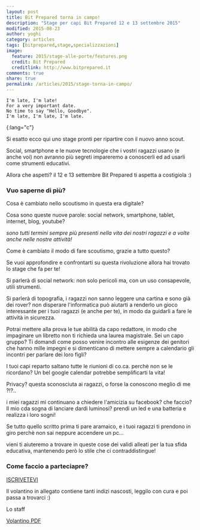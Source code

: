 ```yaml
---
layout: post
title: Bit Prepared torna in campo!
description: "Stage per capi Bit Prepared 12 e 13 settembre 2015"
modified: 2015-08-23
author: yoghi
category: articles
tags: [bitprepared,stage,specializzazioni]
image:
  feature: 2015/stage-alle-porte/features.png
  credit: Bit Prepared
  creditlink: http://www.bitprepared.it
comments: true
share: true
permalink: /articles/2015/stage-torna-in-campo/
---
```



	I'm late, I'm late!
	For a very important date.
	No time to say "Hello, Goodbye".
	I'm late, I'm late, I'm late.
{:lang="c"}	


Si esatto ecco qui uno stage pronti per ripartire con il nuovo anno scout.

Social, smartphone e le nuove tecnologie che i vostri ragazzi usano (e anche voi) non avranno più segreti impareremo a conoscerli ed ad usarli come strumenti educativi.

Allora che aspetti? il 12 e 13 settembre Bit Prepared ti aspetta a costigiola :) 

### Vuo saperne di più?

Cosa è cambiato nello scoutismo in questa era digitale? 

Cosa sono queste nuove parole: social network, smartphone, tablet, internet, blog, youtube?

*sono tutti termini sempre più presenti nella vita dei nostri ragazzi e a volte anche nelle nostre attività!* 

Come è cambiato il modo di fare scoutismo, grazie a tutto questo?

Se vuoi approfondire e confrontarti su questa rivoluzione allora hai trovato lo stage che fa per te!

Si parlerà di social network: non solo pericoli ma, con un uso consapevole, utili strumenti. 

Si parlerà di topografia, i ragazzi non sanno leggere una cartina e sono già dei rover? non disperare l'informatica può aiutarti a renderlo un gioco interessante per i tuoi ragazzi (e anche per te), in modo da guidarli a fare le attività in sicurezza. 

Potrai mettere alla prova le tue abilità da capo redattore, in modo che impaginare un libretto non ti richieda una laurea magistrale. Sei un capo gruppo? Ti domandi come posso venire incontro alle esigenze dei genitori che hanno mille impegni e si dimenticano di mettere sempre a calendario gli incontri per parlare dei loro figli? 

I tuoi capi reparto saltano tutte le riunioni di co.ca. perchè non se le ricordano? Un bel google calendar potrebbe semplificarti la vita! 

Privacy? questa sconosciuta ai ragazzi, o forse la conoscono meglio di me ?!?.. 

i miei ragazzi mi continuano a chiedere l'amicizia su facebook? che faccio? Il mio cda sogna di lanciare dardi luminosi? prendi un led e una batteria e realizza i loro sogni!

Se tutto quello scritto prima ti pare aramaico, e i tuoi ragazzi ti prendono in giro perchè non sai neppure accendere un pc... 

vieni ti aiuteremo a trovare in queste cose dei validi alleati per la tua sfida educativa, mantenendo però lo stile che ci contraddistingue!

### Come faccio a parteciapre? 

[ISCRIVETEVI](http://buonacaccia.net/event.aspx?e=2936)

Il volantino in allegato contiene tanti indizi nascosti, leggilo con cura e poi passa a trovarci :) 

Lo staff

<a href="{{ site.url }}/assets/files/lettera_2015.pdf">Volantino PDF</a>


